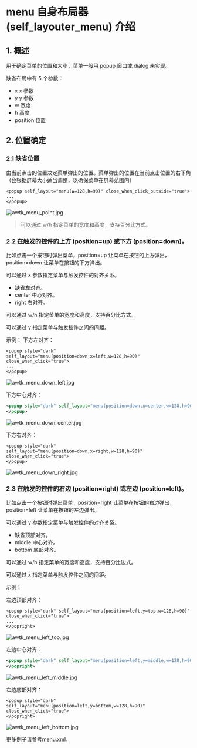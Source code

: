 # menu 自身布局器 (self\_layouter\_menu) 介绍


## 1. 概述

用于确定菜单的位置和大小，菜单一般用 popup 窗口或 dialog 来实现。

缺省布局中有 5 个参数：

* x x 参数
* y y 参数
* w 宽度
* h 高度
* position 位置

## 2. 位置确定

### 2.1 缺省位置

由当前点击的位置决定菜单弹出的位置。菜单弹出的位置在当前点击位置的右下角（会根据屏幕大小适当调整，以确保菜单在屏幕范围内）

```
<popup self_layout="menu(w=128,h=90)" close_when_click_outside="true">
...
</popup>
```

![awtk_menu_point.jpg](images/awtk_menu_point.jpg)

> 可以通过 w/h 指定菜单的宽度和高度，支持百分比方式。

### 2.2 在触发的控件的上方 (position=up) 或下方 (position=down)。

比如点击一个按钮时弹出菜单，position=up 让菜单在按钮的上方弹出，position=down 让菜单在按钮的下方弹出。

可以通过 x 参数指定菜单与触发控件的对齐关系。

* 缺省左对齐。
* center 中心对齐。
* right 右对齐。

可以通过 w/h 指定菜单的宽度和高度，支持百分比方式。

可以通过 y 指定菜单与触发控件之间的间距。

示例：
下方左对齐：

```
<popup style="dark" self_layout="menu(position=down,x=left,w=128,h=90)" close_when_click="true">
...
</popup>

```

![awtk_menu_down_left.jpg](images/awtk_menu_down_left.jpg)

下方中心对齐：

```xml
<popup style="dark" self_layout="menu(position=down,x=center,w=128,h=90)" close_when_click="true">
</popup>
```

![awtk_menu_down_center.jpg](images/awtk_menu_down_center.jpg)

下方右对齐：

```
<popup style="dark" self_layout="menu(position=down,x=right,w=128,h=90)" close_when_click="true">
</popup>
```
![awtk_menu_down_right.jpg](images/awtk_menu_down_right.jpg)

### 2.3 在触发的控件的右边 (position=right) 或左边 (position=left)。

比如点击一个按钮时弹出菜单，position=right 让菜单在按钮的右边弹出，position=left 让菜单在按钮的左边弹出。

可以通过 y 参数指定菜单与触发控件的对齐关系。

* 缺省顶部对齐。
* middle 中心对齐。
* bottom 底部对齐。

可以通过 w/h 指定菜单的宽度和高度，支持百分比边式。

可以通过 x 指定菜单与触发控件之间的间距。

示例：

左边顶部对齐：

```
<popup style="dark" self_layout="menu(position=left,y=top,w=128,h=90)" close_when_click="true">
...
</popright>

```

![awtk_menu_left_top.jpg](images/awtk_menu_left_top.jpg)

左边中心对齐：

```xml
<popup style="dark" self_layout="menu(position=left,y=middle,w=128,h=90)" close_when_click="true">
</popright>
```

![awtk_menu_left_middle.jpg](images/awtk_menu_left_middle.jpg)

左边底部对齐：

```
<popup style="dark" self_layout="menu(position=left,y=bottom,w=128,h=90)" close_when_click="true">
</popright>
```

![awtk_menu_left_bottom.jpg](images/awtk_menu_left_bottom.jpg)

更多例子请参考[menu.xml](https://github.com/zlgopen/awtk/blob/master/demos/assets/raw/ui/menu.xml)。